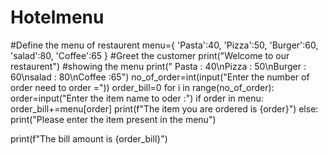 # Hotelmenu
#Define the menu of restaurent
menu={
    'Pasta':40,
    'Pizza':50,
    'Burger':60,
    'salad':80,
    'Coffee':65
}
#Greet the customer
print("Welcome to our restaurent")
#showing the menu
print(" Pasta : 40\nPizza : 50\nBurger : 60\nsalad : 80\nCoffee :65")
no_of_order=int(input("Enter the number of order need to order ="))
order_bill=0
for i in range(no_of_order):
    order=input("Enter the item name to oder :")
    if order in menu:
        order_bill+=menu[order]
        print(f"The item you are ordered is {order}")
    else:
        print("Please enter the item present in the menu")

print(f"The bill amount is {order_bill}")
